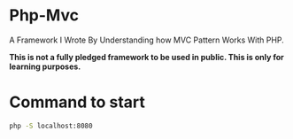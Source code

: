# Php-Mvc
A Framework I Wrote By Understanding how MVC Pattern Works With PHP.


**This is not a fully pledged framework to be used in public. This is only for learning purposes.**

# Command to start
```bash
php -S localhost:8080
```